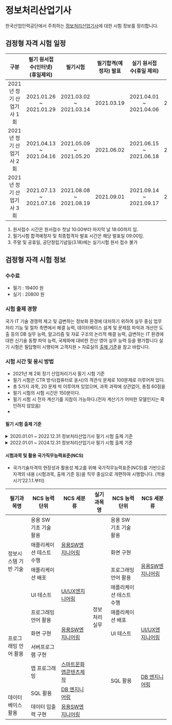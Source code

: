 # 정보처리산업기사

한국산업인력공단에서 주최하는 [정보처리산업기사](http://www.q-net.or.kr/crf005.do?id=crf00503&jmCd=2290)에 대한 시험 정보를 정리합니다. 

## 검정형 자격 시험 일정

| 구분 | 필기 원서접수(인터넷)(휴일제외) | 필기시험 | 필기합격(예정자) 발표 | 실기 원서접수(휴일 제외) | 실기시험 | 최종합격자 발표일 |
| :--: | :-------------------------: | :-----: | :------------------: | :------------------: | :------: | :-------------: | 
| 2021년 정기 산업기사 1회	| 2021.01.26 ~ 2021.01.29	| 2021.03.02 ~ 2021.03.14 | 2021.03.19 | 2021.04.01 ~ 2021.04.06 | 2021.04.24~2021.05.07 | 2021.06.02 |
| 2021년 정기 산업기사 2회  | 2021.04.13 ~ 2021.04.16 |	2021.05.09 ~ 2021.05.20 |	2021.06.02 | 2021.06.15 ~ 2021.06.18 | 2021.07.10~2021.07.24 | 2021.08.20 | 
| 2021년 정기 산업기사 3회	| 2021.07.13 ~ 2021.07.16 |	2021.08.08 ~ 2021.08.19 |	2021.09.01 | 2021.09.14 ~ 2021.09.17 | 2021.10.16~2021.10.29 | 2021.11.26 |

1. 원서접수 시간은 원서접수 첫날 10:00부터 마지막 날 18:00까지 임.
2. 필기시험 합격예정자 및 최종합격자 발표 시간은 해당 발표일 09:00임.
3. 주말 및 공휴일, 공단창립기념일(3.18)에는 실기시험 원서 접수 불가

## 검정형 자격 시험 정보

### 수수료
- 필기 : 19400 원 
- 실기 : 20800 원

### 시험 출제 경향

국가 IT 기술 경쟁력 제고 및 급변하는 정보화 환경에 대처하기 위하여 실무 중심 업무 처리 기능 및 절차 측면에서 해결 능력, 데이터베이스 설계 및 문제점 파악과 개선안 도출 등의 DB 실무 능력, 알고리즘 및 자료 구조의 논리적 해결 능력, 급변하는  IT 환경에 대한 신기술 동향 파악 능력, 국제화에 대비한 전산 영어 실무 능력 등을 평가합니다
실기 시험은 필답형이 시행되며 고객지원 > 자료실의 [출제 기준](http://www.q-net.or.kr/cst006.do?id=cst00602&gSite=Q&gId=)을 참고 바랍니다.

### 시험 시간 및 응시 방법

- 2021년 제 2회 정기 산업처리기사 필기 시험 기준
-   필기 시험은 CTR 방식(컴퓨터로 응시)의 객관식 문제로 100문제로 이루어져 있다.
-   총 5가지 과목, 20 문제 씩 이루어져 있었으며, 과목 과락에 상관없이, 총점 60점을  
-   필기 시험의 시험 시간은 150분이다.
-   필기 시험 시 전자 계산기를 지참이 가능하다.(전자 계산기가 어떠한 모델인지는 확인하지 않았음)
-   

#### 필기 시험 출제 기준
<details>
 <summary>2020.01.01 ~ 2022.12.31 정보처리산업기사 필기 시험 출제 기준</summary>
  <img src="https://user-images.githubusercontent.com/65880526/123282439-778b2700-d545-11eb-832e-dc129537b0a9.png">
  <img src="https://user-images.githubusercontent.com/65880526/123282151-35fa7c00-d545-11eb-82cd-dd633167bdd1.png">
  <img src="https://user-images.githubusercontent.com/65880526/123282155-36931280-d545-11eb-93f5-57e10269bbf7.png">
  <img src="https://user-images.githubusercontent.com/65880526/123282146-34c94f00-d545-11eb-8198-92ea393f3b1d.png">
</details>
<details>
  <summary>2022.01.01 ~ 2024.12.31 정보처리산업기사 필기 시험 출제 기준</summary>
  <img src="https://user-images.githubusercontent.com/65880526/123282917-dea8db80-d545-11eb-9376-dcf7a31d6f4b.png">
  <img src="https://user-images.githubusercontent.com/65880526/123282924-df417200-d545-11eb-86ef-eb19d0b6d3b9.png">
  <img src="https://user-images.githubusercontent.com/65880526/123282927-dfda0880-d545-11eb-8f79-0c991abad96e.png">
</details>

#### 시험과목 및 활용 국가직무능력표준(NCS)

- 국가기술자격의 현장성과 활용성 제고를 위해 국가직무능력표준(NCS)를 기반으로 자격의 내용 (시험과목, 출제 기준 등)을 직무 중심으로 개편하여 시행합니다. (적용시기‘22.1.1.부터)

<table>
<thead>
  <tr>
    <th>필기과목명</th>
    <th>NCS 능력단위</th>
    <th>NCS 세분류</th>
    <th>실기과목명</th>
    <th>NCS 능력단위</th>
    <th>NCS 세분류</th>
  </tr>
</thead>
<tbody>
  <tr>
    <td rowspan="4">정보시스템 기반 기술<br></td>
    <td>응용 SW 기초 기술 활용</td>
    <td rowspan="3"><a href="https://www.ncs.go.kr/unity/hmn01/hmn0101/ncsResultSearch.do?dutySvcNo=SVC202000093&ncsClCd=2001020224_19v5&ncsLclasCd=20&ncsMclasCd=01&ncsSclasCd=02&ncsSubdCd=02&ncsCompeUnitCd=24&doCompeUnit=false&output=ncsRsnInfo">응용SW엔지니어링</a></td>
    <td rowspan="10">정보처리 실무</td>
    <td>응용 SW 기초 기술 활용</td>
    <td rowspan="5"><a href="https://www.ncs.go.kr/unity/hmn01/hmn0101/ncsResultSearch.do?dutySvcNo=SVC202000093&ncsClCd=2001020224_19v5&ncsLclasCd=20&ncsMclasCd=01&ncsSclasCd=02&ncsSubdCd=02&ncsCompeUnitCd=24&doCompeUnit=false&output=ncsRsnInfo">응용SW엔지니어링</a></td>
  </tr>
  <tr>
    <td>애플리케이션 테스트 수행</td>
    <td>화면 구현</td>
  </tr>
  <tr>
    <td>애플리케이션 배포 </td>
    <td>프로그래밍 언어 활용</td>
  </tr>
  <tr>
    <td>UI 테스트</td>
    <td><a href="https://www.ncs.go.kr/unity/hmn01/hmn0101/ncsResultSearch.do?dutySvcNo=SVC202000217&ncsClCd=2001020702_19v3&ncsLclasCd=20&ncsMclasCd=01&ncsSclasCd=02&ncsSubdCd=07&ncsCompeUnitCd=02&doCompeUnit=false&output=ncsRsnInfo">UI/UX엔지니어링</a></td>
    <td>애플리케이션 테스트 수행</td>
  </tr>
  <tr>
    <td rowspan="4">프로그래밍 언어 활용</td>
    <td>프로그래밍 언어 활용</td>
    <td rowspan="3"><a href="https://www.ncs.go.kr/unity/hmn01/hmn0101/ncsResultSearch.do?dutySvcNo=SVC202000093&ncsClCd=2001020224_19v5&ncsLclasCd=20&ncsMclasCd=01&ncsSclasCd=02&ncsSubdCd=02&ncsCompeUnitCd=24&doCompeUnit=false&output=ncsRsnInfo">응용SW엔지니어링</a></td>
    <td>애플리케이션 배포</td>
  </tr>
  <tr>
    <td>화면 구현</td>
    <td>UI 테스트</td>
    <td><a href="https://www.ncs.go.kr/unity/hmn01/hmn0101/ncsResultSearch.do?dutySvcNo=SVC202000217&ncsClCd=2001020702_19v3&ncsLclasCd=20&ncsMclasCd=01&ncsSclasCd=02&ncsSubdCd=07&ncsCompeUnitCd=02&doCompeUnit=false&output=ncsRsnInfo">UI/UX엔지니어링</a></td>
  </tr>
  <tr>
    <td>서버프로그램 구현</td>
    <td rowspan="4">SQL 활용</td>
    <td rowspan="4"><a href="https://www.ncs.go.kr/unity/hmn01/hmn0101/ncsResultSearch.do?dutySvcNo=SVC202000222&ncsClCd=2001020408_19v4&ncsLclasCd=20&ncsMclasCd=01&ncsSclasCd=02&ncsSubdCd=04&ncsCompeUnitCd=08&doCompeUnit=false&output=ncsRsnInfo">DB 엔지니어링</a></td>
  </tr>
  <tr>
    <td>앱 프로그래밍</td>
    <td><a href="https://www.ncs.go.kr/unity/hmn01/hmn0101/ncsResultSearch.do?dutySvcNo=SVC201900007&ncsClCd=0803020904_18v3&ncsLclasCd=08&ncsMclasCd=03&ncsSclasCd=02&ncsSubdCd=09&ncsCompeUnitCd=04&doCompeUnit=false&output=ncsRsnInfo">스마트문화앱콘텐츠제작</a></td>
  </tr>
  <tr>
    <td rowspan="2"><br>데이터베이스 활용</td>
    <td>SQL 활용</td>
    <td><a href="https://www.ncs.go.kr/unity/hmn01/hmn0101/ncsResultSearch.do?dutySvcNo=SVC202000222&ncsClCd=2001020408_19v4&ncsLclasCd=20&ncsMclasCd=01&ncsSclasCd=02&ncsSubdCd=04&ncsCompeUnitCd=08&doCompeUnit=false&output=ncsRsnInfo">DB 엔지니어링</a></td>
  </tr>
  <tr>
    <td>데이터 입출력 구현</td>
    <td><a href="https://www.ncs.go.kr/unity/hmn01/hmn0101/ncsResultSearch.do?dutySvcNo=SVC202000093&ncsClCd=2001020224_19v5&ncsLclasCd=20&ncsMclasCd=01&ncsSclasCd=02&ncsSubdCd=02&ncsCompeUnitCd=24&doCompeUnit=false&output=ncsRsnInfo">응용SW엔지니어링</a></td>
  </tr>
</tbody>
</table>
